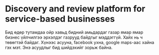 # Discovery and review platform for service-based businesses

Бид өдөр тутамдаа ойр хавьд бидний амьдардаг газар ямар ямар бизнес үйлчилгээ эрхэлдэг газрууд байдгыг мэддэггүй. Хайх нь ч төвөгтэй байдаг. Хүнээс асууна, facebook ухна, google maps-аас хайна гэх мэт. Энэ асуудлыг бид шийдэхийг зорьж байна.
